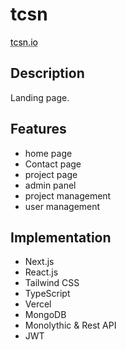 # tcsn

<a href="https://tcsn.io" style="color: black; text-decoration: underline;text-decoration-style: dotted;">tcsn.io</a>

## Description
Landing page.

## Features
- home page
- Contact page
- project page
- admin panel
- project management
- user management

## Implementation
- Next.js
- React.js
- Tailwind CSS
- TypeScript
- Vercel
- MongoDB
- Monolythic & Rest API
- JWT
